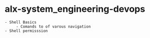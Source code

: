 # alx-system_engineering-devops
    - Shell Basics
         - Comands to of varous navigation 
    - Shell permisssion 

